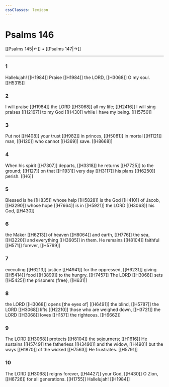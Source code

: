 ```yaml
---
cssClasses: lexicon
---
```


# Psalms 146

[[Psalms 145|←]] • [[Psalms 147|→]]

---

### 1
Hallelujah! [[H1984]] Praise [[H1984]] the LORD, [[H3068]] O my soul. [[H5315]]

### 2
I will praise [[H1984]] the LORD [[H3068]] all my life; [[H2416]] I will sing praises [[H2167]] to my God [[H430]] while I have my being. [[H5750]]

### 3
Put not [[H408]] your trust [[H982]] in princes, [[H5081]] in mortal [[H1121]] man, [[H120]] who cannot [[H369]] save. [[H8668]]

### 4
When his spirit [[H7307]] departs, [[H3318]] he returns [[H7725]] to the ground; [[H127]] on that [[H1931]] very day [[H3117]] his plans [[H6250]] perish. [[H6]]

### 5
Blessed is he [[H835]] whose help [[H5828]] is the God [[H410]] of Jacob, [[H3290]] whose hope [[H7664]] is in [[H5921]] the LORD [[H3068]] his God, [[H430]]

### 6
the Maker [[H6213]] of heaven [[H8064]] and earth, [[H776]] the sea, [[H3220]] and everything [[H3605]] in them.  He remains [[H8104]] faithful [[H571]] forever, [[H5769]]

### 7
executing [[H6213]] justice [[H4941]] for the oppressed, [[H6231]] giving [[H5414]] food [[H3899]] to the hungry. [[H7457]] The LORD [[H3068]] sets [[H5425]] the prisoners {free}, [[H631]]

### 8
the LORD [[H3068]] opens [the eyes of] [[H6491]] the blind, [[H5787]] the LORD [[H3068]] lifts [[H2210]] those who are weighed down, [[H3721]] the LORD [[H3068]] loves [[H157]] the righteous. [[H6662]]

### 9
The LORD [[H3068]] protects [[H8104]] the sojourners; [[H1616]] He sustains [[H5749]] the fatherless [[H3490]] and the widow, [[H490]] but the ways [[H1870]] of the wicked [[H7563]] He frustrates. [[H5791]]

### 10
The LORD [[H3068]] reigns forever, [[H4427]] your God, [[H430]] O Zion, [[H6726]] for all generations. [[H1755]] Hallelujah! [[H1984]]

